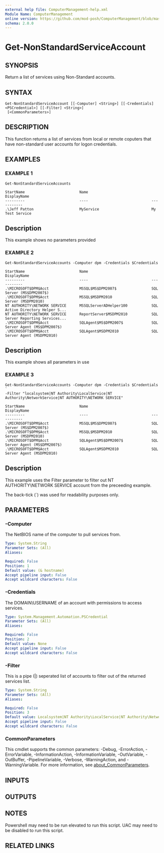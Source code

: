 ```yaml
---
external help file: ComputerManagement-help.xml
Module Name: ComputerManagement
online version: https://github.com/mod-posh/ComputerManagement/blob/master/docs/Get-NonStandardServiceAccount.md#get-nonstandardserviceaccount
schema: 2.0.0
---
```


# Get-NonStandardServiceAccount

## SYNOPSIS
Return a list of services using Non-Standard accounts.

## SYNTAX

```
Get-NonStandardServiceAccount [[-Computer] <String>] [[-Credentials] <PSCredential>] [[-Filter] <String>]
 [<CommonParameters>]
```

## DESCRIPTION
This function returns a list of services from local or remote coputers that have
non-standard user accounts for logon credentials.

## EXAMPLES

### EXAMPLE 1
```
Get-NonStandardServiceAccounts

StartName                         Name                             DisplayName
---------                         ----                             -----------
.\Jeff Patton                     MyService                        My Test Service
```

Description
-----------
This example shows no parameters provided

### EXAMPLE 2
```
Get-NonStandardServiceAccounts -Computer dpm -Credentials $Credentials

StartName                         Name                             DisplayName
---------                         ----                             -----------
.\MICROSOFT$DPM$Acct              MSSQL$MS$DPM2007$                SQL Server (MS$DPM2007$)
.\MICROSOFT$DPM$Acct              MSSQL$MSDPM2010                  SQL Server (MSDPM2010)
NT AUTHORITY\NETWORK SERVICE      MSSQLServerADHelper100           SQL Active Directory Helper S...
NT AUTHORITY\NETWORK SERVICE      ReportServer$MSDPM2010           SQL Server Reporting Services...
.\MICROSOFT$DPM$Acct              SQLAgent$MS$DPM2007$             SQL Server Agent (MS$DPM2007$)
.\MICROSOFT$DPM$Acct              SQLAgent$MSDPM2010               SQL Server Agent (MSDPM2010)
```

Description
-----------
This example shows all parameters in use

### EXAMPLE 3
```
Get-NonStandardServiceAccounts -Computer dpm -Credentials $Credentials `
-Filter "localsystem|NT Authority\LocalService|NT Authority\NetworkService|NT AUTHORITY\NETWORK SERVICE"

StartName                         Name                             DisplayName
---------                         ----                             -----------
.\MICROSOFT$DPM$Acct              MSSQL$MS$DPM2007$                SQL Server (MS$DPM2007$)
.\MICROSOFT$DPM$Acct              MSSQL$MSDPM2010                  SQL Server (MSDPM2010)
.\MICROSOFT$DPM$Acct              SQLAgent$MS$DPM2007$             SQL Server Agent (MS$DPM2007$)
.\MICROSOFT$DPM$Acct              SQLAgent$MSDPM2010               SQL Server Agent (MSDPM2010)
```

Description
-----------
This example uses the Filter parameter to filter out NT AUTHORITY\NETWORK SERVICE account from the
preceeding example.

The back-tick (\`) was used for readability purposes only.

## PARAMETERS

### -Computer
The NetBIOS name of the computer to pull services from.

```yaml
Type: System.String
Parameter Sets: (All)
Aliases:

Required: False
Position: 1
Default value: (& hostname)
Accept pipeline input: False
Accept wildcard characters: False
```

### -Credentials
The DOMAIN\USERNAME of an account with permissions to access services.

```yaml
Type: System.Management.Automation.PSCredential
Parameter Sets: (All)
Aliases:

Required: False
Position: 2
Default value: None
Accept pipeline input: False
Accept wildcard characters: False
```

### -Filter
This is a pipe (|) seperated list of accounts to filter out of the returned services list.

```yaml
Type: System.String
Parameter Sets: (All)
Aliases:

Required: False
Position: 3
Default value: Localsystem|NT Authority\LocalService|NT Authority\NetworkService
Accept pipeline input: False
Accept wildcard characters: False
```

### CommonParameters
This cmdlet supports the common parameters: -Debug, -ErrorAction, -ErrorVariable, -InformationAction, -InformationVariable, -OutVariable, -OutBuffer, -PipelineVariable, -Verbose, -WarningAction, and -WarningVariable. For more information, see [about_CommonParameters](http://go.microsoft.com/fwlink/?LinkID=113216).

## INPUTS

## OUTPUTS

## NOTES
Powershell may need to be run elevated to run this script. UAC may need to be
disabled to run this script.

## RELATED LINKS

